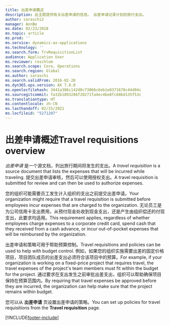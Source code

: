 ```yaml
---
title: 出差申请概述
description: 此主题提供有关出差申请的信息。 出差申请记录计划的旅行支出。
author: saraschi2
manager: AnnBe
ms.date: 02/23/2018
ms.topic: article
ms.prod: ''
ms.service: dynamics-ax-applications
ms.technology: ''
ms.search.form: TrvRequisitionList
audience: Application User
ms.reviewer: roschlom
ms.search.scope: Core, Operations
ms.search.region: Global
ms.author: saraschi
ms.search.validFrom: 2016-02-28
ms.dyn365.ops.version: AX 7.0.0
ms.openlocfilehash: 3441a386c142d8c73066c6eb1e0371678c44d94c
ms.sourcegitcommit: fa32b1893286f20271fa4ec4be8fc68bd135f53c
ms.translationtype: HT
ms.contentlocale: zh-CN
ms.lasthandoff: 02/15/2021
ms.locfileid: "5271207"
---
```

# <a name="travel-requisitions-overview"></a><span data-ttu-id="1600c-104">出差申请概述</span><span class="sxs-lookup"><span data-stu-id="1600c-104">Travel requisitions overview</span></span>

<span data-ttu-id="1600c-105">*出差申请* 是一个源文档，列出旅行期间将发生的支出。</span><span class="sxs-lookup"><span data-stu-id="1600c-105">A *travel requisition* is a source document that lists the expenses that will be incurred while traveling.</span></span> <span data-ttu-id="1600c-106">提交出差申请审核，然后可以使用授权支出。</span><span class="sxs-lookup"><span data-stu-id="1600c-106">A travel requisition is submitted for review and can then be used to authorize expenses.</span></span>

<span data-ttu-id="1600c-107">您的组织可能需要员工发生计入组织的支出之前提交出差申请。</span><span class="sxs-lookup"><span data-stu-id="1600c-107">Your organization might require that a travel requisition is submitted before employees incur expenses that are charged to the organization.</span></span> <span data-ttu-id="1600c-108">无论员工是为公司信用卡支出费用，从预付现金处收到现金支出，还是产生由组织偿还的付现支出，此要求均适用。</span><span class="sxs-lookup"><span data-stu-id="1600c-108">This requirement applies, regardless of whether employees charge expenses to a corporate credit card, spend cash that they received from a cash advance, or incur out-of-pocket expenses that will be reimbursed by the organization.</span></span>

<span data-ttu-id="1600c-109">出差申请和策略可用于帮助预算控制。</span><span class="sxs-lookup"><span data-stu-id="1600c-109">Travel requisitions and policies can be used to help with budget control.</span></span> <span data-ttu-id="1600c-110">例如，如果您的组织实施需要出差的固定价格项目，项目团队成员的出差支出必须符合该项目中的预算。</span><span class="sxs-lookup"><span data-stu-id="1600c-110">For example, if your organization is working on a fixed-price project that requires travel, the travel expenses of the project's team members must fit within the budget for the project.</span></span> <span data-ttu-id="1600c-111">通过要求在支出发生之前审批出差支出，组织可以帮助确保项目保持在预算范围内。</span><span class="sxs-lookup"><span data-stu-id="1600c-111">By requiring that travel expenses be approved before they are incurred, the organization can help make sure that the project remains within budget.</span></span>

<span data-ttu-id="1600c-112">您可以从 **出差申请** 页设置出差申请的策略。</span><span class="sxs-lookup"><span data-stu-id="1600c-112">You can set up policies for travel requisitions from the **Travel requisition** page.</span></span>


[!INCLUDE[footer-include](../includes/footer-banner.md)]
